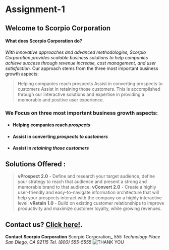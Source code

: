 # Assignment-1

## Welcome to Scorpio Corporation

#### What does Scorpio Corporation do?

 _With innovative approaches and advanced methodologies, Scorpio Corporation provides scalable business solutions to help companies achieve success through revenue increase, cost management, and user satisfaction._
 Our approach stems from the three most important business growth aspects: 
>  Helping companies reach prospects
> Assist in converting prospects to customers
> Assist in retaining those customers. This is accomplished through our interactive solutions and expertise in providing a memorable and positive user experience.


### We Focus on three most important business growth aspects:

- #### Helping companies reach _prospects_
- #### Assist in converting _prospects to customers_
- #### Assist in _retaining those customers_

## Solutions Offered :

> **vProspect 2.0** - Define and research your target audience, define your strategy to reach that audience and present a strong and memorable brand to that audience.
> **vConvert 2.0** - Create a highly user-friendly and easy-to-navigate information architecture that will help your prospects interact with the company on a highly interactive level.
> **vRetain 1.0** - Build on existing customer relationships to improve productivity and maximize customer loyalty, while growing revenues.

## Contact us? [Click here!](mailto:contactus@scopio.org).

**Contact Scorpio Corporation**
Scorpio Corporation_
_555 Technology Place_
_San Diego, CA 92115_
_Tel. (800) 555-5555_
![THANK YOU](https://media.giphy.com/media/WRzQBlnTvl4DFHPZbg/giphy.gif?cid=ecf05e47qpw9d352e64zzms5ci7dcx8y6tn9jzmtc8mkzu94&rid=giphy.gif&ct=g)
